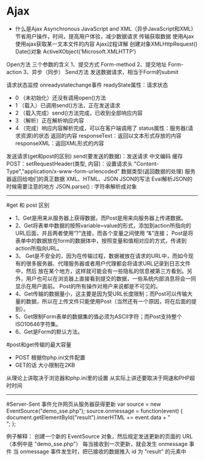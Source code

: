 # Ajax
- 什么是Ajax
	Asynchronous JavaScript and XML（异步JavaScript和XML) 
	节省用户操作，时间，提高用户体验，减少数据请求
传输获取数据
使用Ajax
使用ajax获取某一文本文件的内容
Ajax过程详解
创建对象XMLHttpRequest()
Date()对象
ActiveXObject(‘Microsoft.XMLHTTP’)

Open方法
三个参数的含义
1、提交方式 Form-method
2、提交地址 Form-action
3、异步（同步）
Send方法
发送数据请求，相当于Form的submit

请求状态监控
onreadystatechange事件
readyState属性：请求状态
- 0	（未初始化）还没有调用open()方法
- 1	（载入）已调用send()方法，正在发送请求
- 2	（载入完成）send()方法完成，已收到全部响应内容
- 3	（解析）正在解析响应内容
- 4	（完成）响应内容解析完成，可以在客户端调用了
status属性：服务器(请求资源)的状态
返回的内容
responseText：返回以文本形式存放的内容
responseXML：返回XML形式的内容

发送请求(get和post的区别)
send(要发送的数据)：发送请求
中文编码
缓存
POST：setRequestHeader(类型, 内容)：设置请求头
"Content-Type","application/x-www-form-urlencoded”
数据类型(返回数据的处理)
服务器返回给咱们的真正数据
XML、HTML、JSON
JSON的写法
Eval解析JSON的时候需要注意的地方
JSON.parse() : 字符串解析成对象

---------------------------------------
#get 和 post 区别
- 1、Get是用来从服务器上获得数据，而Post是用来向服务器上传递数据。  
- 2、Get将表单中数据的按照variable=value的形式，添加到action所指向的URL后面，并且两者使用“?”连接，而各个变量之间使用 “&”连接；
	Post是将表单中的数据放在form的数据体中，按照变量和值相对应的方式，传递到action所指向URL。  
- 3、 Get是不安全的，因为在传输过程，数据被放在请求的URL中，而如今现有的很多服务器、代理服务器或者用户代理都会将请求URL记录到日志文件中，然后 放在某个地方，这样就可能会有一些隐私的信息被第三方看到。另外，用户也可以在浏览器上直接看到提交的数据，一些系统内部消息将会一同显示在用户面前。 Post的所有操作对用户来说都是不可见的。  
- 4、Get传输的数据量小，这主要是因为受URL长度限制；而Post可以传输大量的数据，所以在上传文件只能使用Post（当然还有一个原因，将在后面的提到）。  
- 5、Get限制Form表单的数据集的值必须为ASCII字符；而Post支持整个ISO10646字符集。  
- 6、Get是Form的默认方法。

#post和get传输的最大容量
- POST 根据你php.ini文件配置   
- GET的话 大小限制在2KB

 从理论上讲取决于浏览器和php.ini里的设置
 从实际上讲还要取决于网速和PHP超时时间

 ------------------------------------

 #Server-Sent 事件允许网页从服务器获得更新
var source = new EventSource("demo_sse.php");
source.onmessage = function(event) {
    document.getElementById("result").innerHTML += event.data + "<br>";
};

例子解释：
创建一个新的 EventSource 对象，然后规定发送更新的页面的 URL（本例中是 "demo_sse.php"）
每当接收到一次更新，就会发生 onmessage 事件
当 onmessage 事件发生时，把已接收的数据推入 id 为 "result" 的元素中
